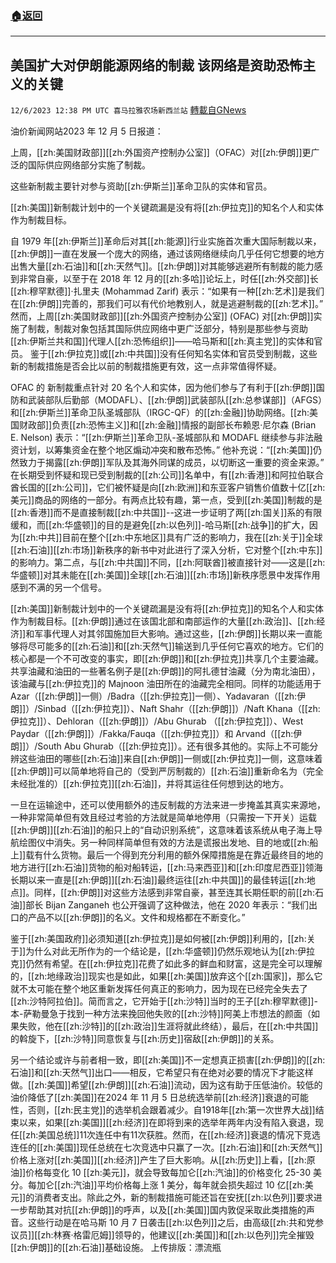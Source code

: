 ###  [:house:返回](README.md)
---


## 美国扩大对伊朗能源网络的制裁 该网络是资助恐怖主义的关键
`12/6/2023 12:38 PM UTC 喜马拉雅农场新西兰站` [轉載自GNews](https://gnews.org/articles/2078045)

油价新闻网站2023 年 12 月 5 日报道：

上周，[[zh:美国财政部]][[zh:外国资产控制办公室]]（OFAC）对[[zh:伊朗]]更广泛的国际供应网络部分实施了制裁。

这些新制裁主要针对参与资助[[zh:伊斯兰]]革命卫队的实体和官员。

[[zh:美国]]新制裁计划中的一个关键疏漏是没有将[[zh:伊拉克]]的知名个人和实体作为制裁目标。

自 1979 年[[zh:伊斯兰]]革命后对其[[zh:能源]]行业实施首次重大国际制裁以来，[[zh:伊朗]]一直在发展一个庞大的网络，通过该网络继续向几乎任何它想要的地方出售大量[[zh:石油]]和[[zh:天然气]]。[[zh:伊朗]]对其能够逃避所有制裁的能力感到非常自豪，以至于在 2018 年 12 月的[[zh:多哈]]论坛上，时任[[zh:外交部]]长[[zh:穆罕默德]]·扎里夫 (Mohammad Zarif) 表示：“如果有一种[[zh:艺术]]是我们在[[zh:伊朗]]完善的，那我们可以有代价地教别人，就是逃避制裁的[[zh:艺术]]。” 然而，上周[[zh:美国财政部]][[zh:外国资产控制办公室]] (OFAC) 对[[zh:伊朗]]实施了制裁，制裁对象包括其国际供应网络中更广泛部分，特别是那些参与资助[[zh:伊斯兰共和国]]代理人[[zh:恐怖组织]]——哈马斯和[[zh:真主党]]的实体和官员。 鉴于[[zh:伊拉克]]或[[zh:中共国]]没有任何知名实体和官员受到制裁，这些新的制裁措施是否会比以前的制裁措施更有效，这一点非常值得怀疑。

OFAC 的 新制裁重点针对 20 名个人和实体，因为他们参与了有利于[[zh:伊朗]]国防和武装部队后勤部（MODAFL）、[[zh:伊朗]]武装部队[[zh:总参谋部]]（AFGS）和[[zh:伊斯兰]]革命卫队圣城部队（IRGC-QF）的[[zh:金融]]协助网络。[[zh:美国财政部]]负责[[zh:恐怖主义]]和[[zh:金融]]情报的副部长布赖恩·尼尔森 (Brian E. Nelson) 表示：“[[zh:伊斯兰]]革命卫队\-圣城部队和 MODAFL 继续参与非法融资计划，以筹集资金在整个地区煽动冲突和散布恐怖。” 他补充说：“[[zh:美国]]仍然致力于揭露[[zh:伊朗]]军队及其海外同谋的成员，以切断这一重要的资金来源。” 在长期受到怀疑和现已受到制裁的[[zh:公司]]名单中，有[[zh:香港]]和阿拉伯联合酋长国的[[zh:公司]]，它们被怀疑是向[[zh:欧洲]]和东亚客户销售价值数十亿[[zh:美元]]商品的网络的一部分。有两点比较有趣，第一点，受到[[zh:美国]]制裁的是[[zh:香港]]而不是直接制裁[[zh:中共国]]\--这进一步证明了两[[zh:国关]]系的有限缓和，而[[zh:华盛顿]]的目的是避免[[zh:以色列]]\-哈马斯[[zh:战争]]的扩大，因为[[zh:中共]]目前在整个[[zh:中东地区]]具有广泛的影响力，我在[[zh:关于]]全球[[zh:石油]][[zh:市场]]新秩序的新书中对此进行了深入分析，它对整个[[zh:中东]]的影响力。第二点，与[[zh:中共国]]不同，[[zh:阿联酋]]被直接针对——这是[[zh:华盛顿]]对其未能在[[zh:美国]]全球[[zh:石油]][[zh:市场]]新秩序愿景中发挥作用感到不满的另一个信号。

[[zh:美国]]新制裁计划中的一个关键疏漏是没有将[[zh:伊拉克]]的知名个人和实体作为制裁目标。[[zh:伊朗]]通过在该国北部和南部运作的大量[[zh:政治]]、[[zh:经济]]和军事代理人对其邻国施加巨大影响。通过这些，[[zh:伊朗]]长期以来一直能够将尽可能多的[[zh:石油]]和[[zh:天然气]]输送到几乎任何它喜欢的地方。它们的核心都是一个不可改变的事实，即[[zh:伊朗]]和[[zh:伊拉克]]共享几个主要油藏。共享油藏和油田的一些著名例子是[[zh:伊朗]]的阿扎德甘油藏（分为南北油田），该油藏与[[zh:伊拉克]]的 Majnoon 油田所在的油藏完全相同。同样的功能适用于 Azar（[[zh:伊朗]]一侧）/Badra（[[zh:伊拉克]]一侧）、Yadavaran（[[zh:伊朗]]）/Sinbad（[[zh:伊拉克]]）、Naft Shahr（[[zh:伊朗]]）/Naft Khana（[[zh:伊拉克]]）、Dehloran（[[zh:伊朗]]）/Abu Ghurab （[[zh:伊拉克]]）、West Paydar（[[zh:伊朗]]）/Fakka/Fauqa（[[zh:伊拉克]]）和 Arvand（[[zh:伊朗]]）/South Abu Ghurab（[[zh:伊拉克]]）。还有很多其他的。实际上不可能分辨这些油田的哪些[[zh:石油]]来自[[zh:伊朗]]一侧或[[zh:伊拉克]]一侧，这意味着[[zh:伊朗]]可以简单地将自己的（受到严厉制裁的）[[zh:石油]]重新命名为（完全未经批准的）[[zh:伊拉克]][[zh:石油]]，并将其运往任何想到达的地方。

一旦在运输途中，还可以使用额外的违反制裁的方法来进一步掩盖其真实来源地，一种非常简单但有效且经过考验的方法就是简单地停用（只需按一下开关）运载[[zh:伊朗]][[zh:石油]]的船只上的“自动识别系统”，这意味着该系统从电子海上导航绘图仪中消失。另一种同样简单但有效的方法是谎报出发地、目的地或[[zh:船上]]载有什么货物。最后一个得到充分利用的额外保障措施是在靠近最终目的地的地方进行[[zh:石油]]货物的船对船转运，[[zh:马来西亚]]和[[zh:印度尼西亚]]领海长期以来一直是[[zh:伊朗]][[zh:石油]]最终运往[[zh:中共国]]的最佳转运[[zh:地点]]。同样，[[zh:伊朗]]对这些方法感到非常自豪，甚至连其长期任职的前[[zh:石油]]部长 Bijan Zanganeh 也公开强调了这种做法，他在 2020 年表示：“我们出口的产品不以[[zh:伊朗]]的名义。文件和规格都在不断变化。”

鉴于[[zh:美国政府]]必须知道[[zh:伊拉克]]是如何被[[zh:伊朗]]利用的，[[zh:关于]]为什么对此无所作为的一个结论是，[[zh:华盛顿]]仍然乐观地认为[[zh:伊拉克]]仍然有希望。在[[zh:伊拉克]]花费了如此多的鲜血和财富，这是完全可以理解的，[[zh:地缘政治]]现实也是如此，如果[[zh:美国]]放弃这个[[zh:国家]]，那么它就不太可能在整个地区重新发挥任何真正的影响力，因为现在已经完全失去了[[zh:沙特阿拉伯]]。简而言之，它开始于[[zh:沙特]]当时的王子[[zh:穆罕默德]]\-本\-萨勒曼急于找到一种方法来挽回他失败的[[zh:沙特]]阿美上市想法的颜面（如果失败，他在[[zh:沙特]]的[[zh:政治]]生涯将就此终结），最后，在[[zh:中共国]]的斡旋下，[[zh:沙特]]同意恢复与[[zh:历史]]宿敌[[zh:伊朗]]的关系。

另一个结论或许与前者相一致，即[[zh:美国]]不一定想真正损害[[zh:伊朗]]的[[zh:石油]]和[[zh:天然气]]出口——相反，它希望只有在绝对必要的情况下才能这样做。[[zh:美国]]希望[[zh:伊朗]][[zh:石油]]流动，因为这有助于压低油价。较低的油价降低了[[zh:美国]]在2024 年 11 月 5 日总统选举前[[zh:经济]]衰退的可能性，否则，[[zh:民主党]]的选举机会跟着减少。自1918年[[zh:第一次世界大战]]结束以来，如果[[zh:美国]][[zh:经济]]在即将到来的选举年两年内没有陷入衰退，现任[[zh:美国总统]]11次连任中有11次获胜。然而，在[[zh:经济]]衰退的情况下竞选连任的[[zh:美国]]现任总统在七次竞选中只赢了一次。[[zh:石油]]和[[zh:天然气]]价格上涨对[[zh:美国]][[zh:经济]]产生了巨大影响。从[[zh:历史]]上看，[[zh:原油]]价格每变化 10 [[zh:美元]]，就会导致每加仑[[zh:汽油]]的价格变化 25-30 美分。每加仑[[zh:汽油]]平均价格每上涨 1 美分，每年就会损失超过 10 亿[[zh:美元]]的消费者支出。除此之外，新的制裁措施可能还旨在安抚[[zh:以色列]]要求进一步帮助其对抗[[zh:伊朗]]的呼声，以及[[zh:美国]]国内敦促采取此类措施的声音。这些行动是在哈马斯 10 月 7 日袭击[[zh:以色列]]之后，由高级[[zh:共和党参议员]][[zh:林赛·格雷厄姆]]领导的，他建议[[zh:美国]]和[[zh:以色列]]完全摧毁[[zh:伊朗]]的[[zh:石油]]基础设施。
上传排版：漂流瓶

